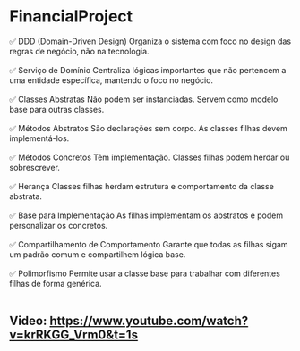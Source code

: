 # FinancialProject


✅ DDD (Domain-Driven Design)
Organiza o sistema com foco no design das regras de negócio, não na tecnologia.
<br />
<br />
✅ Serviço de Domínio
Centraliza lógicas importantes que não pertencem a uma entidade específica, mantendo o foco no negócio.
<br />
<br />
✅ Classes Abstratas
Não podem ser instanciadas. Servem como modelo base para outras classes.
<br />
<br />
✅ Métodos Abstratos
São declarações sem corpo. As classes filhas devem implementá-los.
<br />
<br />
✅ Métodos Concretos
Têm implementação. Classes filhas podem herdar ou sobrescrever.
<br />
<br />
✅ Herança
Classes filhas herdam estrutura e comportamento da classe abstrata.
<br />
<br />
✅ Base para Implementação
As filhas implementam os abstratos e podem personalizar os concretos.
<br />
<br />
✅ Compartilhamento de Comportamento
Garante que todas as filhas sigam um padrão comum e compartilhem lógica base.
<br />
<br />
✅ Polimorfismo
Permite usar a classe base para trabalhar com diferentes filhas de forma genérica.
<br />
<br />

## Video: https://www.youtube.com/watch?v=krRKGG_Vrm0&t=1s
